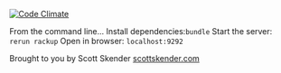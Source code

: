 [![Code Climate](https://codeclimate.com/github/vandosant/game-of-life.png)](https://codeclimate.com/github/vandosant/game-of-life)

From the command line...
Install dependencies:`bundle`
Start the server: `rerun rackup`
Open in browser: `localhost:9292`

Brought to you by Scott Skender
[scottskender.com](http://www.scottskender.com)